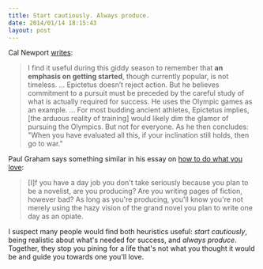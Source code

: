 ```yaml
---
title: Start cautiously. Always produce.
date: 2014/01/14 18:15:43
layout: post
---
```


Cal Newport [writes](http://calnewport.com/blog/2014/01/12/new-years-advice-from-epictetus-dont-get-started/):

> I find it useful during this giddy season to remember that **an emphasis on getting started**, though currently popular, is not timeless. ... Epictetus doesn’t reject action. But he believes commitment to a pursuit must be preceded by the careful study of what is actually required for success. He uses the Olympic games as an example. ... For most budding ancient athletes, Epictetus implies, [the arduous reality of training] would likely dim the glamor of pursuing the Olympics. But not for everyone. As he then concludes: "When you have evaluated all this, if your inclination still holds, then go to war."

Paul Graham says something similar in his essay on [how to do what you love](http://www.paulgraham.com/love.html):

> [I]f you have a day job you don't take seriously because you plan to be a novelist, are you producing? Are you writing pages of fiction, however bad? As long as you're producing, you'll know you're not merely using the hazy vision of the grand novel you plan to write one day as an opiate.

I suspect many people would find both heuristics useful: _start cautiously_, being realistic about what's needed for success, and _always produce_. Together, they stop you pining for a life that's not what you thought it would be and guide you towards one you'll love.
